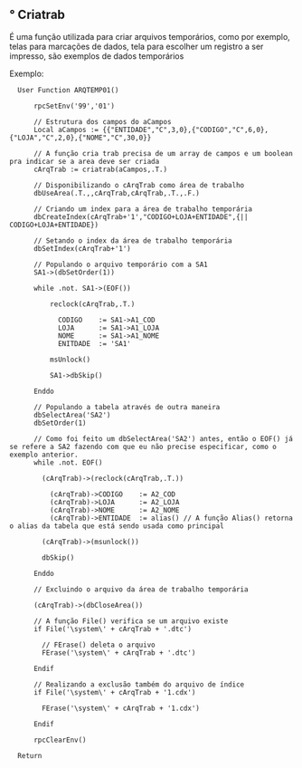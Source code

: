 ## ° Criatrab

É uma função utilizada para criar arquivos temporários, como por exemplo, telas para marcações de dados, tela para escolher um registro a ser impresso, são exemplos de dados temporários

Exemplo:

      User Function ARQTEMP01()

          rpcSetEnv('99','01')

          // Estrutura dos campos do aCampos
          Local aCampos := {{"ENTIDADE","C",3,0},{"CODIGO","C",6,0},{"LOJA","C",2,0},{"NOME","C",30,0}}

          // A função cria trab precisa de um array de campos e um boolean pra indicar se a area deve ser criada
          cArqTrab := criatrab(aCampos,.T.)

          // Disponibilizando o cArqTrab como área de trabalho
          dbUseArea(.T.,,cArqTrab,cArqTrab,.T.,.F.)

          // Criando um index para a área de trabalho temporária
          dbCreateIndex(cArqTrab+'1',"CODIGO+LOJA+ENTIDADE",{|| CODIGO+LOJA+ENTIDADE})

          // Setando o index da área de trabalho temporária
          dbSetIndex(cArqTrab+'1')

          // Populando o arquivo temporário com a SA1
          SA1->(dbSetOrder(1))

          while .not. SA1->(EOF())

              reclock(cArqTrab,.T.)

                CODIGO    := SA1->A1_COD
                LOJA      := SA1->A1_LOJA
                NOME      := SA1->A1_NOME
                ENITDADE  := 'SA1'

              msUnlock()

              SA1->dbSkip()

          Enddo

          // Populando a tabela através de outra maneira
          dbSelectArea('SA2')
          dbSetOrder(1)

          // Como foi feito um dbSelectArea('SA2') antes, então o EOF() já se refere a SA2 fazendo com que eu não precise especificar, como o exemplo anterior.
          while .not. EOF()

            (cArqTrab)->(reclock(cArqTrab,.T.))
              
              (cArqTrab)->CODIGO    := A2_COD
              (cArqTrab)->LOJA      := A2_LOJA
              (cArqTrab)->NOME      := A2_NOME
              (cArqTrab)->ENTIDADE  := alias() // A função Alias() retorna o alias da tabela que está sendo usada como principal

            (cArqTrab)->(msunlock())

            dbSkip()

          Enddo

          // Excluindo o arquivo da área de trabalho temporária

          (cArqTrab)->(dbCloseArea())

          // A função File() verifica se um arquivo existe 
          if File('\system\' + cArqTrab + '.dtc')

            // FErase() deleta o arquivo
            FErase('\system\' + cArqTrab + '.dtc')

          Endif

          // Realizando a exclusão também do arquivo de índice 
          if File('\system\' + cArqTrab + '1.cdx')

            FErase('\system\' + cArqTrab + '1.cdx')

          Endif
          
          rpcClearEnv()

      Return
